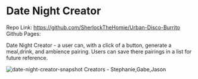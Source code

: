 # Date Night Creator
Repo Link: https://github.com/SherlockTheHomie/Urban-Disco-Burrito
Github Pages:

Date Night Creator - a user can, with a click of a button, generate a meal,drink, and ambience pairing. Users can save there pairings in a list for future reference.

![date-night-creator-snapshot](https://user-images.githubusercontent.com/75548830/143142769-54f5ef28-9134-46cd-94d3-cdeff8854b19.png)
Creators - Stephanie,Gabe,Jason

